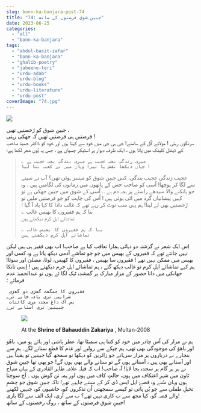 ```yaml
---
slug: bonn-ka-banjara-post-74
title: "74: جبینِ شوق فرصتوں کے ساتھ"
date: 2023-06-25
categories: 
  - "all"
  - "bonn-ka-banjara"
tags: 
  - "abdul-basit-zafar"
  - "bonn-ka-banjara"
  - "ghalib-poetry"
  - "jabeene-teri"
  - "urdu-adab"
  - "urdu-blog"
  - "urdu-books"
  - "urdu-literature"
  - "urdu-post"
coverImage: "74.jpg"
---
```


![](images/74-300x198.jpg)

جبینِ شوق کو رُخصتیں تھیں ،  
فرصتیں ہی فرصتیں تھیں کہ جھکی رہتی !  
سرنگوں رہتی ! مولائے کُل کے سامنے! جی ہی جی میں خود سے کہتا ہوں اور خود کو ڈاکٹر حمیدؔ صاحب کے ڈینٹل کلینک میں پاتا ہوں ، ایک طرف دیوار پر اسٹیکر چسپاں ہے ، جس پہ یُوں شعر لکھا ہے؛

> ```
> ؎ میری زندگی بھی عجیب ہے میری بندگی بھی عجیب ہے
> جہاں دیکھا نقشِ پا تیرا وہاں میں نے کعبہ بنا لیا !
> ```
> 
>   
> عجیب زندگی عجیب بندگی، کس جبینِ شوق کو میسر ہوئی تھی؟ آپ نے سینے سے لگا کر پوچھا! اُسی کو صاحب جس کے ہاتھوں میں زمانوں کی لگامیں ہیں ، وہ جو ہانکنے والا سیدھے راستے پر ہمہ دم ہے .. اُسی کے شوق میں جبین جھکی ہے تو کہیں پیشانیاں گرد میں اٹی ہوئی ہیں ! اُس کی چاہت کو جو فرصتیں ملیں تو رُخصتیں بھی لے لینا! ہم یہی سب نوٹ کر رہے تھے کہ غالؔب دادا کا کہا یاد آ گیا ؛  
> ؎ بنا کہ ہم فقیروں کا بھیس غالب ؔ  
> تماشائے اہلِ کرم دیکھتے ہیں
> 
> ```
> ؎ بنا کہ ہم فقیروں کا بھیس غالب ؔ
> تماشائے اہلِ کرم دیکھتے ہیں
> ```

اِس ایک شعر نے گزشتہ دو دہائی ہمارا تعاقب کیا ہے صاحب! اب بھی فقیر ہی ہیں لیکن نہیں جانتے تھے کہ فقیروں کے بھیس میں جو جو تماشے آدمی دیکھ پاتا ہے وہ کسی اور بھیس میں ممکن نہیں تھے ! فقیروں سا بھیس ، فقیروں کا کھیس، لوٹا، مصلیٰ اور سوٹا! ہم کہے تماشائے اہلِ کرم تو غالب دیکھ گئے ، ہم تماشائے اہلِ حرم دیکھتے ہیں ! اِسی تانکا جھانکی میں داتا ؔحضور کے مزار مبارک پر گمشدہ ٹیک لگا ئے ہوں تو عبدالحمیدؔ عدم فرمائے ؛

```
 فقیروں کا جمگھٹ گھڑی دو گھڑی
شرابیں تری بادہ خانے ترے
 بس اک داغ سجدہ مری کائنات
جبینیں تری آستانے ترے
```

<figure>

![](images/IMG-20190930-WA0171.jpeg)

<figcaption>

At the **Shrine of Bahauddin Zakariya** , Multan-2008

</figcaption>

</figure>

ہم نے مزار کی اُس چادر میں خود کو کتنا ہی سمیٹا تھا، عطر پاشی اور ہائے ہو میں، یاھُو اور باھوُ کی موجودگی بھی تھی، ہم چپکے سے رولیے اور عدؔم کا قطع سنانے لگے۔ ہم سے بنجارے نے درباروں پر مزار سرہانے جو زائرین کو دیکھا تو سمجھ گیا جبینیں تو یقیناً ہیں اور آستانے بھی ہیں ، آستانے ہوں گے تو ستانے والے بھی ہوں گے! جو بھی تھا جبینِ شوق نے ہر ہر گام پر سجدہ بجا لایا! آہ صاحب! اب کہ قبلہ علامہ طاہر اؔلقادری کے یہاں منہاج ٹاون میں شہرِ اعتکاف میں ہوں، حالتِ کاف میں ہوں اور ہمہ تن گوش ہوں ۔ آج سوچتا ہوں وہاں سُنے وہ قصےّ ایل ایس ڈی کر کے سننے چاہیے تھے! تاکہ جبینِ شوق جو چشمِ تخیلِ طفلی سے جو بُن پاتی تو کیسے سمجھتی اُن تذکروں کو، حاشیوں کو، جنہیں لکھنے والے قصہ گو، کیا مجھ سے ب کاری نہیں تھے؟ ب سے آری، ایک الف سے لگا یاری!  
جبینِ شوق فرصتوں کے ساتھ ، روگ رخصتوں کے ساتھ!
